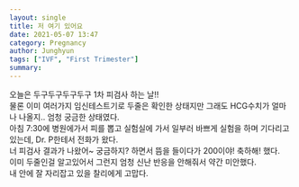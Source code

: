 ```yaml
---
layout: single
title: 저 여기 있어요
date: 2021-05-07 13:47 
category: Pregnancy
author: Junghyun 
tags: ["IVF", "First Trimester"]
summary: 
---
```

오늘은 두구두구두구두구 1차 피검사 하는 날!!  
물론 이미 여러가지 임신테스트기로 두줄은 확인한 상태지만 그래도 HCG수치가 얼마나 나올지.. 엄청 궁금한 상태였다.  
아침 7:30에 병원에가서 피를 뽑고 실험실에 가서 일부러 바쁘게 실험을 하며 기다리고 있는데, Dr. P한테서 전화가 왔다.  
너 피검사 결과가 나왔어~ 궁금하지? 하면서 뜸을 들이다가 200이야! 축하해! 했다.  
이미 두줄인걸 알고있어서 그런지 엄청 신난 반응을 안해줘서 약간 미안했다.  
내 안에 잘 자리잡고 있을 찰리에게 고맙다.  